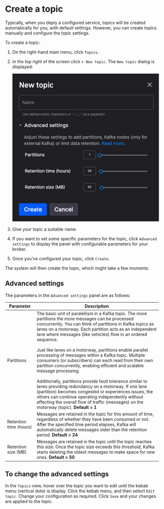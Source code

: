 # Create a topic

Typically, when you deply a configured service, topics will be created automatically for you, with default settings. However, you can create topics manually and configure the topic settings.

To create a topic:

1. On the right-hand main menu, click `Topics`.
2. In the top right of the screen click `+ New topic`. The `New topic` dialog is displayed:

    ![New topic dialog](../images/new-topic-dialog.png)

3. Give your topic a suitable name.
4. If you want to set some specific parameters for the topic, click `Advanced settings` to display the panel with configurable parameters for your broker.
5. Once you've configured your topic, click `Create`.

The system will then create the topic, which might take a few moments.

## Advanced settings

The parameters in the `Advanced settings` panel are as follows:

| Parameter | Description |
|---|---|
| Partitions | The basic unit of paralellism in a Kafka topic. The more partitions the more messages can be processed concurrently. You can think of partitions in Kafka topics as lanes on a motorway. Each partition acts as an independent lane where messages (like vehicles) flow in an ordered sequence.<br/><br/>Just like lanes on a motorway, partitions enable parallel processing of messages within a Kafka topic. Multiple consumers (or subscribers) can each read from their own partition concurrently, enabling efficient and scalable message processing.<br/><br/>Additionally, partitions provide fault tolerance similar to lanes providing redundancy on a motorway. If one lane (partition) becomes congested or experiences issues, the others can continue operating independently without affecting the overall flow of traffic (messages) on the motorway (topic). **Default = 1** |
| Retention time (hours) | Messages are retained in the topic for this amount of time, regardless of whether they have been consumed or not. After the specified time period elapses, Kafka will automatically delete messages older than the retention period. **Default = 24** |
| Retention size (MB) | Messages are retained in the topic until the topic reaches this size. Once the topic size exceeds this threshold, Kafka starts deleting the oldest messages to make space for new ones. **Default = 50** |

## To change the advanced settings

In the `Topics` view, hover over the topic you want to edit until the kebab menu (vertical dots) is display. Click the kebab menu, and then select `Edit topic`. Change your configuration as required. Click `Save` and your changes are applied to the topic.
